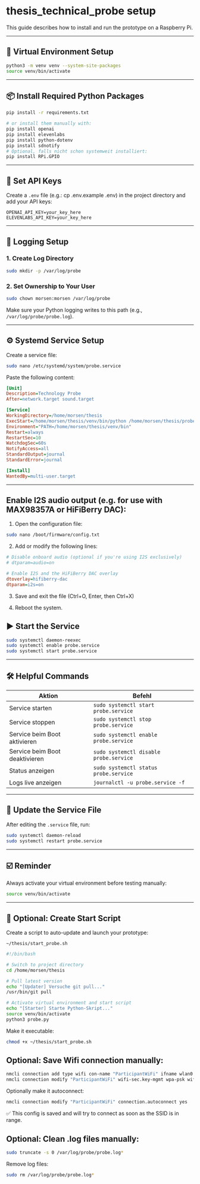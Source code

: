 # thesis_technical_probe setup

This guide describes how to install and run the prototype on a Raspberry Pi.

---

## 🔧 Virtual Environment Setup

```bash
python3 -m venv venv --system-site-packages
source venv/bin/activate
```

---

## 📦 Install Required Python Packages

```bash
pip install -r requirements.txt

# or install them manually with:
pip install openai
pip install elevenlabs
pip install python-dotenv
pip install sdnotify
# Optional, falls nicht schon systemweit installiert:
pip install RPi.GPIO
```

---

## 🔐 Set API Keys

Create a `.env` file (e.g.: cp .env.example .env) in the project directory and add your API keys:

```env
OPENAI_API_KEY=your_key_here
ELEVENLABS_API_KEY=your_key_here
```

---

## 🧾 Logging Setup

### 1. Create Log Directory

```bash
sudo mkdir -p /var/log/probe
```

### 2. Set Ownership to Your User

```bash
sudo chown morsen:morsen /var/log/probe
```

Make sure your Python logging writes to this path (e.g., `/var/log/probe/probe.log`).

---


## ⚙️ Systemd Service Setup

Create a service file:

```bash
sudo nano /etc/systemd/system/probe.service
```

Paste the following content:

```ini
[Unit]
Description=Technology Probe
After=network.target sound.target

[Service]
WorkingDirectory=/home/morsen/thesis
ExecStart=/home/morsen/thesis/venv/bin/python /home/morsen/thesis/probe.py
Environment="PATH=/home/morsen/thesis/venv/bin"
Restart=always
RestartSec=10
WatchdogSec=60s
NotifyAccess=all
StandardOutput=journal
StandardError=journal

[Install]
WantedBy=multi-user.target
```

---

## Enable I2S audio output (e.g. for use with MAX98357A or HiFiBerry DAC):

1. Open the configuration file:
 ```bash
 sudo nano /boot/firmware/config.txt
 ```
2. Add or modify the following lines:

```ini
# Disable onboard audio (optional if you're using I2S exclusively)
# dtparam=audio=on

# Enable I2S and the HiFiBerry DAC overlay
dtoverlay=hifiberry-dac
dtparam=i2s=on
```
3. Save and exit the file (Ctrl+O, Enter, then Ctrl+X)

4. Reboot the system.


## ▶️ Start the Service

```bash
sudo systemctl daemon-reexec
sudo systemctl enable probe.service
sudo systemctl start probe.service
```

---

## 🛠️ Helpful Commands

| Aktion                         | Befehl                                         |
|-------------------------------|------------------------------------------------|
| Service starten               | `sudo systemctl start probe.service`          |
| Service stoppen               | `sudo systemctl stop probe.service`           |
| Service beim Boot aktivieren | `sudo systemctl enable probe.service`         |
| Service beim Boot deaktivieren| `sudo systemctl disable probe.service`        |
| Status anzeigen               | `sudo systemctl status probe.service`         |
| Logs live anzeigen            | `journalctl -u probe.service -f`              |

---

## 🔁 Update the Service File

After editing the `.service` file, run:

```bash
sudo systemctl daemon-reload
sudo systemctl restart probe.service
```

---

## ☑️ Reminder

Always activate your virtual environment before testing manually:

```bash
source venv/bin/activate
```

---

## 🚀 Optional: Create Start Script

Create a script to auto-update and launch your prototype:

`~/thesis/start_probe.sh`

```bash
#!/bin/bash

# Switch to project directory
cd /home/morsen/thesis

# Pull latest version
echo "[Updater] Versuche git pull..."
/usr/bin/git pull

# Activate virtual environment and start script
echo "[Starter] Starte Python-Skript..."
source venv/bin/activate
python3 probe.py
```

Make it executable:

```bash
chmod +x ~/thesis/start_probe.sh
```

## Optional: Save Wifi connection manually:

```bash
nmcli connection add type wifi con-name "ParticipantWiFi" ifname wlan0 ssid "ParticipantWiFi"
nmcli connection modify "ParticipantWiFi" wifi-sec.key-mgmt wpa-psk wifi-sec.psk "ParticipantPassword"
```

Optionally make it autoconnect:

```bash
nmcli connection modify "ParticipantWiFi" connection.autoconnect yes
```
✅ This config is saved and will try to connect as soon as the SSID is in range.

## Optional: Clean .log files manually: 

```bash
sudo truncate -s 0 /var/log/probe/probe.log*
```

Remove log files:

``` bash
sudo rm /var/log/probe/probe.log*
```


